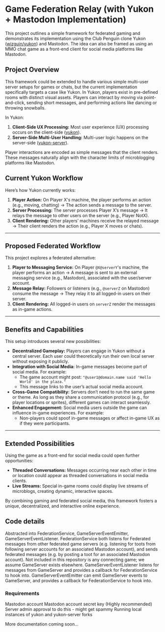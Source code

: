 # Game Federation Relay (with Yukon + Mastodon Implementation)

This project outlines a simple framework for federated gaming and demonstrates its implementation using the Club Penguin clone Yukon ([wizguin/yukon](https://github.com/wizguin/yukon)) and Mastodon. The idea can also be framed as using an MMO chat game as a front-end client for social media platforms like Mastodon.

## Project Overview
This framework could be extended to handle various simple multi-user server setups for games or chats, but the current implementation specifically targets a case like Yukon. In Yukon, players exist in pre-defined rooms with distinct visual assets. Players can interact by moving via point-and-click, sending short messages, and performing actions like dancing or throwing snowballs.

In Yukon:
1. **Client-Side UX Processing:** Most user experience (UX) processing occurs on the client-side ([yukon](https://github.com/wizguin/yukon)).
2. **Server-Side Multi-User Handling:** Multi-user logic happens on the server-side ([yukon-server](https://github.com/wizguin/yukon-server)).

Player interactions are encoded as simple messages that the client renders. These messages naturally align with the character limits of microblogging platforms like Mastodon.

## Current Yukon Workflow
Here’s how Yukon currently works:
1. **Player Action:** On Player X's machine, the player performs an action (e.g., moving, chatting) → The action sends a message to the server.
2. **Server Processing:** The server processes Player X’s message → It relays the message to other users on the server (e.g., Player NotX).
3. **Client Rendering:** Other players’ machines receive the relayed message → Their client renders the action (e.g., Player X moves or chats).

---

## Proposed Federated Workflow
This project explores a federated alternative:
1. **Player to Messaging Service:** On Player `@X@serverY`'s machine, the player performs an action → A message is sent to an external messaging service (e.g., Mastodon), associated with the user/server account.
2. **Message Relay:** Followers or listeners (e.g., `@serverZ` on Mastodon) consume the message → They relay it to all logged-in users on their server.
3. **Client Rendering:** All logged-in users on `serverZ` render the messages as in-game actions.

---

## Benefits and Capabilities
This setup introduces several new possibilities:
- **Decentralized Gameplay:** Players can engage in Yukon without a central server. Each user could theoretically run their own local server without exposing it publicly.
- **Integration with Social Media:** In-game messages become part of social media. For example:
  - The game account might post: `"@user1@domain.name said 'Hello World' in the plaza."`
  - This message links to the user’s actual social media account.
- **Cross-Game Compatibility:** Servers don’t need to run the same game or theme. As long as they share a communication protocol (e.g., for player locations or sprites), different games can interact seamlessly.
- **Enhanced Engagement:** Social media users outside the game can influence in-game experiences. For example:
  - Non-players could spoof in-game messages or affect in-game UX as if they were participants.

---

## Extended Possibilities
Using the game as a front-end for social media could open further opportunities:
- **Threaded Conversations:** Messages occurring near each other in time or location could appear as threaded conversations in social media clients.
- **Live Streams:** Special in-game rooms could display live streams of microblogs, creating dynamic, interactive spaces.

By combining gaming and federated social media, this framework fosters a unique, decentralized, and interactive online experience.

## Code details
Abstracted into FederationService, GameServerEventEmitter, GameServerEventListener. FederationService both listens for Federated messages from other federated game servers (e.g. listening for toots from following server accounts for an associated Mastodon account), and sends federated messages (e.g. by posting a toot for an associated Mastodon account).  Not included in this repository is any connecting game; we assume GameServer exists elsewhere. GameServerEventListener listens for messages from GameServer and provides a callback for FederationService to hook into. GameServerEventEmitter can emit GameServer events to GameServer, and provides a callback for FederationService to hook into. 

### Requirements
Mastodon account
Mastodon account secret key
(Highly recommended) Server admin approval to do this - might get spammy
Running local instances of yukon and yukon-server forks

More documentation coming soon...
